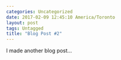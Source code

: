 ```yaml
---
categories: Uncategorized
date: 2017-02-09 12:45:10 America/Toronto
layout: post
tags: Untagged
title: "Blog Post #2"
---
```


I made another blog post&hellip;
